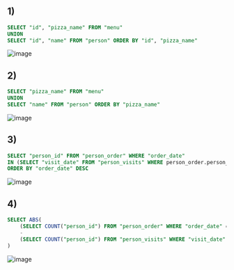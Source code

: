 ## 1)
```sql
SELECT "id", "pizza_name" FROM "menu"
UNION
SELECT "id", "name" FROM "person" ORDER BY "id", "pizza_name"
```
![image](https://github.com/b0ryakha/SQL/assets/47691726/a9862ce6-8151-4d81-b7ce-7507c87008a6)

## 2)
```sql
SELECT "pizza_name" FROM "menu"
UNION
SELECT "name" FROM "person" ORDER BY "pizza_name"
```
![image](https://github.com/b0ryakha/SQL/assets/47691726/b3d348b2-0d7d-4e89-9371-9506500deb2d)

## 3)
```sql
SELECT "person_id" FROM "person_order" WHERE "order_date"
IN (SELECT "visit_date" FROM "person_visits" WHERE person_order.person_id = person_visits.person_id)
ORDER BY "order_date" DESC
```
![image](https://github.com/b0ryakha/SQL/assets/47691726/9e4f0722-cf2f-4568-87f3-218175f6d3f6)

## 4)
```sql
SELECT ABS(
	(SELECT COUNT("person_id") FROM "person_order" WHERE "order_date" = '2022-01-07')
	-
	(SELECT COUNT("person_id") FROM "person_visits" WHERE "visit_date" = '2022-01-07')
)
```
![image](https://github.com/b0ryakha/SQL/assets/47691726/678b32dc-af4e-4855-ac0f-534224f765bc)
